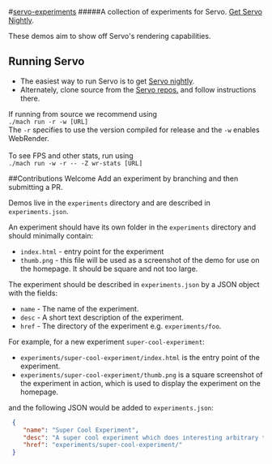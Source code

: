 #[servo-experiments](https://mozdevs.github.io/servo-experiments)
#####A collection of experiments for Servo.  [Get Servo Nightly](https://servo-builds.s3.amazonaws.com/index.html).

These demos aim to show off Servo's rendering capabilities.

## Running Servo
* The easiest way to run Servo is to get [Servo nightly](http://download.servo.org).
* Alternately, clone source from the [Servo repos.](https://github.com/servo/servo) and follow instructions there.

If running from source we recommend using <br />
`./mach run -r -w [URL]` <br />
The `-r` specifies to use the version compiled for release and the `-w` enables WebRender.
<br /><br />
To see FPS and other stats, run using <br />
`./mach run -w -r -- -Z wr-stats [URL]`


##Contributions Welcome
Add an experiment by branching and then submitting a PR. 


Demos live in the `experiments` directory and are described in `experiments.json`.

An experiment should have its own folder in the `experiments` directory and should minimally contain:
* `index.html` - entry point for the experiment
* `thumb.png` - this file will be used as a screenshot of the demo for use on the homepage.  It should be square and not too large.

The experiment should be described in `experiments.json` by a JSON object with the fields:
* `name` - The name of the experiment.
* `desc` - A short text description of the experiment.
* `href` - The directory of the experiment e.g. `experiments/foo`.
 
For example, for a new experiment `super-cool-experiment`:
* `experiments/super-cool-experiment/index.html` is the entry point of the experiment.
* `experiments/super-cool-experiment/thumb.png` is a square screenshot of the experiment in action, which is used to display the experiment on the homepage.

and the following JSON would be added to `experiments.json`:
 ```JSON
  {
     "name": "Super Cool Experiment",
     "desc": "A super cool experiment which does interesting arbitrary things.",
     "href": "experiments/super-cool-experiment/"
  }
  ```

